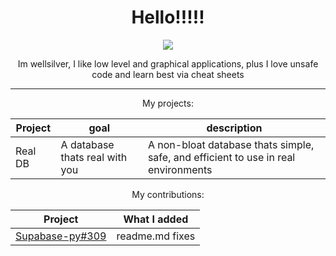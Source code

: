 <div style="text-align: center;">
  
  <h1 style="align:center"> Hello!!!!! </h1>
  <img src="https://github-stats-alpha.vercel.app/api?username=wellsilver&cc=22272e&tc=37BCF6&ic=fff&bc=0000">
  <p> Im wellsilver, I like low level and graphical applications, plus I love unsafe code and learn best via cheat sheets</p>
  
  <hr />
  
  <p> My projects: </p>
  
  | Project | goal | description |
  | ------- | ---- | ----------- |
  | Real DB | A database thats real with you | A non-bloat database thats simple, safe, and efficient to use in real environments |
  
  <p> My contributions: </p>
  
  | Project | What I added |
  | ------- | ------------ |
  | [Supabase-py#309]([https://github.com/supabase-community/supabase-py](https://github.com/supabase-community/supabase-py/pull/309)) | readme.md fixes |
  
</div>
